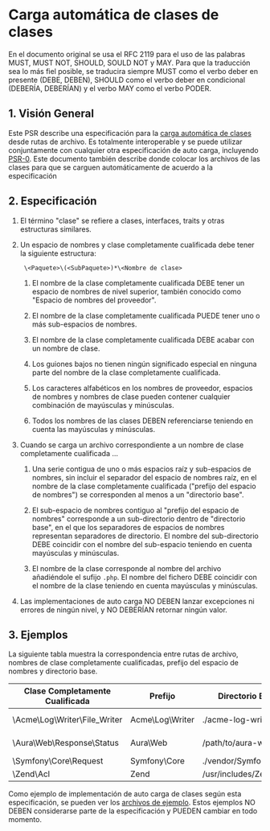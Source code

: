 # Carga automática de clases de clases

En el documento original se usa el RFC 2119 para el uso de las palabras 
MUST, MUST NOT, SHOULD, SOULD NOT y MAY. Para que la traducción sea lo 
más fiel posible, se traducira siempre MUST como el verbo deber en presente 
(DEBE, DEBEN), SHOULD como el verbo deber en condicional (DEBERÍA, DEBERÍAN) 
y el verbo MAY como el verbo PODER.


## 1. Visión General

Este PSR describe una especificación para la [carga automática de clases][] desde 
rutas de archivo. Es totalmente interoperable y se puede utilizar conjuntamente 
con cualquier otra especificación de auto carga, incluyendo [PSR-0][]. Este documento
también describe donde colocar los archivos de las clases para que se carguen
 automáticamente de acuerdo a la especificación


## 2. Especificación

1. El término "clase" se refiere a clases, interfaces, traits y otras estructuras similares.

2. Un espacio de nombres y clase completamente cualificada debe tener la siguiente estructura:

        \<Paquete>\(<SubPaquete>)*\<Nombre de clase>
        
    1. El nombre de la clase completamente cualificada DEBE tener un espacio de nombres de nivel 
       superior, también conocido como "Espacio de nombres del proveedor".
    
    2. El nombre de la clase completamente cualificada PUEDE tener uno o más sub-espacios de nombres. 
    
    3. El nombre de la clase completamente cualificada DEBE acabar con un nombre de clase.
    
    4. Los guiones bajos no tienen ningún significado especial en ninguna parte
       del nombre de la clase completamente cualificada.
       
    5. Los caracteres alfabéticos en los nombres de proveedor, espacios de nombres y nombres de clase 
       pueden contener cualquier combinación de mayúsculas y minúsculas.
    
    6. Todos los nombres de las clases DEBEN referenciarse teniendo en cuenta las mayúsculas y minúsculas.

3. Cuando se carga un archivo correspondiente a un nombre de clase completamente cualificada ...

    1. Una serie contigua de uno o más espacios raíz y sub-espacios de nombres, sin incluir
       el separador del espacio de nombres raíz, en el nombre de la clase completamente cualificada
       ("prefijo del espacio de nombres") se corresponden al menos a un "directorio base".
    
    2. El sub-espacio de nombres contiguo al "prefijo del espacio de nombres" corresponde
       a un sub-directorio dentro de "directorio base", en el que los separadores de espacios de nombres 
       representan separadores de directorio. El nombre del sub-directorio DEBE coincidir con el nombre
       del sub-espacio teniendo en cuenta mayúsculas y minúsculas.
       
    3. El nombre de la clase corresponde al nombre del archivo añadiéndole el sufijo `.php`.
       El nombre del fichero DEBE coincidir con el nombre de la clase teniendo en cuenta mayúsculas
       y minúsculas.
       
4. Las implementaciones de auto carga NO DEBEN lanzar excepciones ni errores de ningún nivel,
   y NO DEBERÍAN retornar ningún valor.


## 3. Ejemplos

La siguiente tabla muestra la correspondencia entre rutas de archivo, nombres de clase completamente cualificadas,
prefijo del espacio de nombres y directorio base.

|  Clase Completamente Cualificada | Prefijo            | Directorio Base          | Ruta de archivo final
| -------------------------------- |--------------------|--------------------------|--------------------------------------------
| \Acme\Log\Writer\File_Writer     | Acme\Log\Writer    | ./acme-log-writer/lib/   | ./acme-log-writer/lib/File_Writer.php
| \Aura\Web\Response\Status        | Aura\Web           | /path/to/aura-web/src/   | /path/to/aura-web/src/Response/Status.php
| \Symfony\Core\Request            | Symfony\Core       | ./vendor/Symfony/Core/   | ./vendor/Symfony/Core/Request.php
| \Zend\Acl                        | Zend               | /usr/includes/Zend/      | /usr/includes/Zend/Acl.php


Como ejemplo de implementación de auto carga de clases según esta especificación,
se pueden ver los [archivos de ejemplo][]. Estos ejemplos NO DEBEN considerarse parte
de la especificación y PUEDEN cambiar en todo momento.

[carga automática de clases]: http://php.net/autoload
[PSR-0]: https://github.com/php-fig/fig-standards/blob/master/accepted/PSR-0.md
[archivos de ejemplo]: https://github.com/php-fig/fig-standards/blob/master/accepted/PSR-4-autoloader-examples.md
[RFC 2119]: http://www.ietf.org/rfc/rfc2119.txt